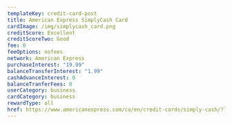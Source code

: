 ```yaml
---
templateKey: credit-card-post
title: American Express SimplyCash Card
cardImage: /img/simplycash_card.png
creditScore: Excellent
creditScoreTwo: Good
fee: 0
feeOptions: nofees
network: American Express
purchaseInterest: "19.99"
balanceTransferInterest: "1.99"
cashAdvanceInterest: 0
balanceTranferFees: 0
userCategory: business
cardCategory: business
rewardType: all
href: https://www.americanexpress.com/ca/en/credit-cards/simply-cash/?linknav=ca-en-amex-cardshop-allcards-image-simplyCashCard-fc&cpid=100186460
---
```

